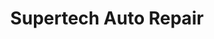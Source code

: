 ---
title: "Supertech Auto Repair"
url: /north-vancouver/supertech-auto-repair/
shop: car repair
---